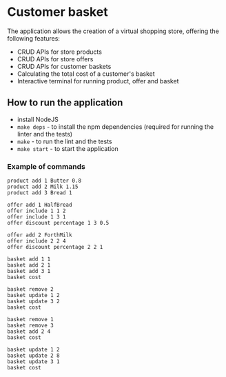 # Customer basket

The application allows the creation of a virtual shopping store, offering the following features:

- CRUD APIs for store products
- CRUD APIs for store offers
- CRUD APIs for customer baskets
- Calculating the total cost of a customer's basket
- Interactive terminal for running product, offer and basket

## How to run the application

- install NodeJS
- `make deps` - to install the npm dependencies (required for running the linter and the tests)
- `make` - to run the lint and the tests
- `make start` - to start the application

### Example of commands
```
product add 1 Butter 0.8
product add 2 Milk 1.15
product add 3 Bread 1

offer add 1 HalfBread
offer include 1 1 2
offer include 1 3 1
offer discount percentage 1 3 0.5

offer add 2 ForthMilk
offer include 2 2 4
offer discount percentage 2 2 1

basket add 1 1
basket add 2 1
basket add 3 1
basket cost

basket remove 2
basket update 1 2
basket update 3 2
basket cost

basket remove 1
basket remove 3
basket add 2 4
basket cost

basket update 1 2
basket update 2 8
basket update 3 1
basket cost
```
